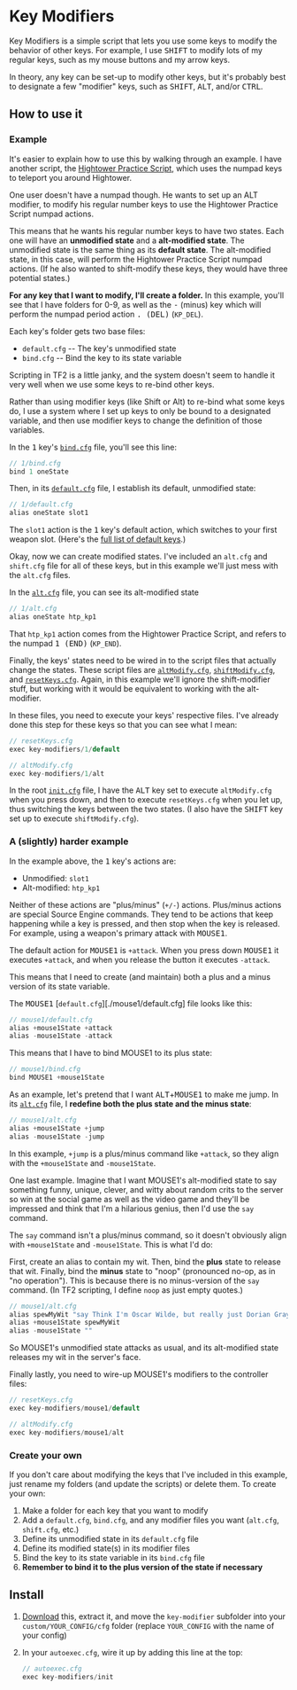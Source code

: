 # Key Modifiers

Key Modifiers is a simple script that lets you use some keys to modify the behavior of other keys. For example, I use <kbd>SHIFT</kbd> to modify lots of my regular keys, such as my mouse buttons and my arrow keys.

In theory, any key can be set-up to modify other keys, but it's probably best to designate a few "modifier" keys, such as <kbd>SHIFT</kbd>, <kbd>ALT</kbd>, and/or <kbd>CTRL</kbd>.

## How to use it

### Example

It's easier to explain how to use this by walking through an example. I have another script, the [Hightower Practice Script](https://github.com/rufio-tf2/hightower-practice), which uses the numpad keys to teleport you around Hightower.

One user doesn't have a numpad though. He wants to set up an ALT modifier, to modify his regular number keys to use the Hightower Practice Script numpad actions.

This means that he wants his regular number keys to have two states. Each one will have an **unmodified state** and a **alt-modified state**. The unmodified state is the same thing as its **default state**. The alt-modified state, in this case, will perform the Hightower Practice Script numpad actions. (If he also wanted to shift-modify these keys, they would have three potential states.)

**For any key that I want to modify, I'll create a folder.** In this example, you'll see that I have folders for 0-9, as well as the <kbd>-</kbd> (minus) key which will perform the numpad period action <kbd>. (DEL)</kbd> (`KP_DEL`).

Each key's folder gets two base files:

- `default.cfg` -- The key's unmodified state
- `bind.cfg` -- Bind the key to its state variable

Scripting in TF2 is a little janky, and the system doesn't seem to handle it very well when we use some keys to re-bind other keys.

Rather than using modifier keys (like Shift or Alt) to re-bind what some keys do, I use a system where I set up keys to only be bound to a designated variable, and then use modifier keys to change the definition of those variables.

In the <kbd>1</kbd> key's [`bind.cfg`](key-modifiers/1/bind.cfg) file, you'll see this line:

```go
// 1/bind.cfg
bind 1 oneState
```

Then, in its [`default.cfg`](key-modifiers/minus/default.cfg) file, I establish its default, unmodified state:

```go
// 1/default.cfg
alias oneState slot1
```

The `slot1` action is the <kbd>1</kbd> key's default action, which switches to your first weapon slot. (Here's the [full list of default keys](https://wiki.teamfortress.com/wiki/List_of_default_keys).)

Okay, now we can create modified states. I've included an `alt.cfg` and `shift.cfg` file for all of these keys, but in this example we'll just mess with the `alt.cfg` files.

In the [`alt.cfg`](key-modifiers/1/alt.cfg) file, you can see its alt-modified state

```go
// 1/alt.cfg
alias oneState htp_kp1
```

That `htp_kp1` action comes from the Hightower Practice Script, and refers to the numpad <kbd>1 (END)</kbd> (`KP_END`).

Finally, the keys' states need to be wired in to the script files that actually change the states. These script files are [`altModify.cfg`](key-modifiers/altModify.cfg), [`shiftModify.cfg`](key-modifiers/shiftModify.cfg), and [`resetKeys.cfg`](key-modifiers/resetKeys.cfg). Again, in this example we'll ignore the shift-modifier stuff, but working with it would be equivalent to working with the alt-modifier.

In these files, you need to execute your keys' respective files. I've already done this step for these keys so that you can see what I mean:

```go
// resetKeys.cfg
exec key-modifiers/1/default
```

```go
// altModify.cfg
exec key-modifiers/1/alt
```

In the root [`init.cfg`](key-modifiers/init.cfg) file, I have the <kbd>ALT</kbd> key set to execute `altModify.cfg` when you press down, and then to execute `resetKeys.cfg` when you let up, thus switching the keys between the two states. (I also have the <kbd>SHIFT</kbd> key set up to execute `shiftModify.cfg`).

### A (slightly) harder example

In the example above, the <kbd>1</kbd> key's actions are:

- Unmodified: `slot1`
- Alt-modified: `htp_kp1`

Neither of these actions are "plus/minus" (`+/-`) actions. Plus/minus actions are special Source Engine commands. They tend to be actions that keep happening while a key is pressed, and then stop when the key is released. For example, using a weapon's primary attack with <kbd>MOUSE1</kbd>.

The default action for <kbd>MOUSE1</kbd> is `+attack`. When you press down <kbd>MOUSE1</kbd> it executes `+attack`, and when you release the button it executes `-attack`.

This means that I need to create (and maintain) both a plus and a minus version of its state variable.

The <kbd>MOUSE1</kbd> [`default.cfg`][./mouse1/default.cfg] file looks like this:

```go
// mouse1/default.cfg
alias +mouse1State +attack
alias -mouse1State -attack
```

This means that I have to bind MOUSE1 to its plus state:

```go
// mouse1/bind.cfg
bind MOUSE1 +mouse1State
```

As an example, let's pretend that I want <kbd>ALT</kbd>+<kbd>MOUSE1</kbd> to make me jump. In its [`alt.cfg`](key-modifiers/mouse1/alt.cfg) file, I **redefine both the plus state and the minus state**:

```go
// mouse1/alt.cfg
alias +mouse1State +jump
alias -mouse1State -jump
```

In this example, `+jump` is a plus/minus command like `+attack`, so they align with the `+mouse1State` and `-mouse1State`.

One last example. Imagine that I want MOUSE1's alt-modified state to say something funny, unique, clever, and witty about random crits to the server so win at the social game as well as the video game and they'll be impressed and think that I'm a hilarious genius, then I'd use the `say` command.

The `say` command isn't a plus/minus command, so it doesn't obviously align with `+mouse1State` and `-mouse1State`. This is what I'd do:

First, create an alias to contain my wit. Then, bind the **plus** state to release that wit. Finally, bind the **minus** state to "noop" (pronounced no-op, as in "no operation"). This is because there is no minus-version of the `say` command. (In TF2 scripting, I define `noop` as just empty quotes.)

```go
// mouse1/alt.cfg
alias spewMyWit "say Think I'm Oscar Wilde, but really just Dorian Gray"
alias +mouse1State spewMyWit
alias -mouse1State ""
```

So MOUSE1's unmodified state attacks as usual, and its alt-modified state releases my wit in the server's face.

Finally lastly, you need to wire-up MOUSE1's modifiers to the controller files:

```go
// resetKeys.cfg
exec key-modifiers/mouse1/default
```

```go
// altModify.cfg
exec key-modifiers/mouse1/alt
```

### Create your own

If you don't care about modifying the keys that I've included in this example, just rename my folders (and update the scripts) or delete them. To create your own:

1. Make a folder for each key that you want to modify
1. Add a `default.cfg`, `bind.cfg`, and any modifier files you want (`alt.cfg`, `shift.cfg`, etc.)
1. Define its unmodified state in its `default.cfg` file
1. Define its modified state(s) in its modifier files
1. Bind the key to its state variable in its `bind.cfg` file
1. **Remember to bind it to the plus version of the state if necessary**

## Install

1. [Download](https://github.com/rufio-tf2/key-modifiers/archive/master.zip) this, extract it, and move the `key-modifier` subfolder into your `custom/YOUR_CONFIG/cfg` folder (replace `YOUR_CONFIG` with the name of your config)
1. In your `autoexec.cfg`, wire it up by adding this line at the top:

   ```go
   // autoexec.cfg
   exec key-modifiers/init
   ```
